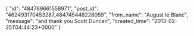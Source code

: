  {
   "id": "484769661558971",
   "post_id": "462493170453287_484745448228059",
   "from_name": "August le Blanc",
   "message": "and thank you Scott Duncan",
   "created_time": "2013-02-25T04:44:23+0000"
 }
